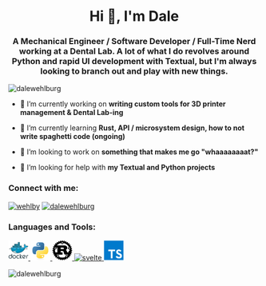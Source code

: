 <h1 align="center">Hi 👋, I'm Dale</h1>
<h3 align="center">A Mechanical Engineer / Software Developer / Full-Time Nerd working at a Dental Lab. A lot of what I do revolves around Python and rapid UI development with Textual, but I'm always looking to branch out and play with new things.</h3>

<p align="left"> <img src="https://komarev.com/ghpvc/?username=dalewehlburg&label=Visitors&color=000000&style=flat" alt="dalewehlburg" /> </p>

- 🔭 I’m currently working on **writing custom tools for 3D printer management & Dental Lab-ing**

- 🌱 I’m currently learning **Rust, API / microsystem design, how to not write spaghetti code (ongoing)**

- 👯 I’m looking to work on **something that makes me go "whaaaaaaaat?"**

- 🤝 I’m looking for help with **my Textual and Python projects**

<h3 align="left">Connect with me:</h3>
<p align="left">
<a href="https://twitter.com/wehlby" target="blank"><img align="center" src="https://raw.githubusercontent.com/rahuldkjain/github-profile-readme-generator/master/src/images/icons/Social/twitter.svg" alt="wehlby" height="30" width="40" /></a>
<a href="https://linkedin.com/in/dalewehlburg" target="blank"><img align="center" src="https://raw.githubusercontent.com/rahuldkjain/github-profile-readme-generator/master/src/images/icons/Social/linked-in-alt.svg" alt="dalewehlburg" height="30" width="40" /></a>
</p>

<h3 align="left">Languages and Tools:</h3>
<p align="left"> <a href="https://www.docker.com/" target="_blank" rel="noreferrer"> <img src="https://raw.githubusercontent.com/devicons/devicon/master/icons/docker/docker-original-wordmark.svg" alt="docker" width="40" height="40"/> </a> <a href="https://www.python.org" target="_blank" rel="noreferrer"> <img src="https://raw.githubusercontent.com/devicons/devicon/master/icons/python/python-original.svg" alt="python" width="40" height="40"/> </a> <a href="https://www.rust-lang.org" target="_blank" rel="noreferrer"> <img src="https://raw.githubusercontent.com/devicons/devicon/master/icons/rust/rust-plain.svg" alt="rust" width="40" height="40"/> </a> <a href="https://svelte.dev" target="_blank" rel="noreferrer"> <img src="https://upload.wikimedia.org/wikipedia/commons/1/1b/Svelte_Logo.svg" alt="svelte" width="40" height="40"/> </a> <a href="https://www.typescriptlang.org/" target="_blank" rel="noreferrer"> <img src="https://raw.githubusercontent.com/devicons/devicon/master/icons/typescript/typescript-original.svg" alt="typescript" width="40" height="40"/> </a> </p>

<p><img align="center" src="https://github-readme-stats.vercel.app/api/top-langs?username=dalewehlburg&show_icons=true&locale=en&layout=compact" alt="dalewehlburg" /></p>

